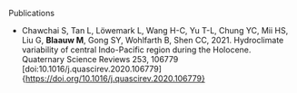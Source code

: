 Publications


* Chawchai S, Tan L, Löwemark L, Wang H-C, Yu T-L, Chung YC, Mii HS, Liu G, **Blaauw M**, Gong SY, Wohlfarth B, Shen CC, 2021. Hydroclimate variability of central Indo-Pacific region during the Holocene. Quaternary Science Reviews 253, 106779 [doi:10.1016/j.quascirev.2020.106779]{https://doi.org/10.1016/j.quascirev.2020.106779}

